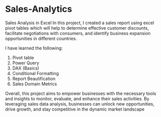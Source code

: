 # Sales-Analytics
Sales Analysis in Excel
In this project, I created a sales report using excel pivot tables which will help to determine effective customer discounts, facilitate negotiations with consumers, and identify business expansion opportunities in different countries. 

I have learned the following:

1. Pivot table
2. Power Query
3. DAX (Basics)
4. Conditional Formatting
5. Report Beautification
6. Sales Domain Metrics

Overall, this project aims to empower businesses with the necessary tools and insights to monitor, evaluate, and enhance their sales activities. By leveraging sales data analysis, businesses can unlock new opportunities, drive growth, and stay competitive in the dynamic market landscape
